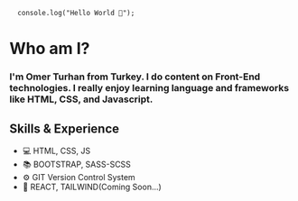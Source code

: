 ```
  console.log("Hello World 👋");
```
# Who am I?
### I'm Omer Turhan from Turkey. I do content on Front-End technologies. I really enjoy learning language and frameworks like HTML, CSS, and Javascript.

## Skills & Experience

- 💻 HTML, CSS, JS
- 📚 BOOTSTRAP, SASS-SCSS
- ⚙ GIT Version Control System
- 🎯 REACT, TAILWIND(Coming Soon...)
